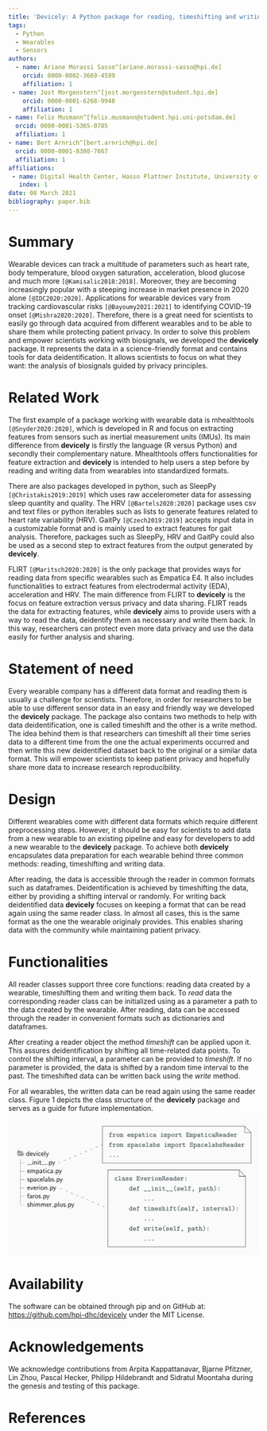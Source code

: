 ```yaml
---
title: 'Devicely: A Python package for reading, timeshifting and writing sensor data'
tags:
  - Python
  - Wearables
  - Sensors
authors:
  - name: Ariane Morassi Sasso^[ariane.morassi-sasso@hpi.de]
    orcid: 0000-0002-3669-4599
    affiliation: 1
 - name: Jost Morgenstern^[jost.morgenstern@student.hpi.de]
    orcid: 0000-0001-6268-9948
    affiliation: 1
- name: Felix Musmann^[felix.musmann@student.hpi.uni-potsdam.de]
  orcid: 0000-0001-5365-0785
  affiliation: 1
- name: Bert Arnrich^[bert.arnrich@hpi.de]
  orcid: 0000-0001-8380-7667
  affiliation: 1
affiliations:
 - name: Digital Health Center, Hasso Plattner Institute, University of Potsdam
   index: 1
date: 08 March 2021
bibliography: paper.bib
---
```


# Summary

Wearable devices can track a multitude of parameters such as heart rate, body
temperature, blood oxygen saturation, acceleration, blood glucose and much more
`[@Kamisalic2018:2018]`. Moreover, they are becoming increasingly popular with a steeping
increase in market presence in 2020 alone `[@IDC2020:2020]`. Applications for wearable
devices vary from tracking cardiovascular risks `[@Bayoumy2021:2021]` to identifying
COVID-19 onset `[@Mishra2020:2020]`. Therefore, there is a great need for scientists to
easily go through data acquired from different wearables and to be able to share
them while protecting patient privacy.
In order to solve this problem and empower scientists working with biosignals,
we developed the **devicely** package. It represents the data in a science-friendly
format and contains tools for data deidentification. It allows scientists to focus
on what they want: the analysis of biosignals guided by privacy principles.

# Related Work

The first example of a package working with wearable data is mhealthtools `[@Snyder2020:2020]`, which is developed in R and focus on
extracting features from sensors such as inertial measurement units (IMUs). Its main difference from **devicely**
is firstly the language (R versus Python) and secondly their complementary
nature. Mhealthtools offers functionalities for feature extraction and
**devicely** is
intended to help users a step before by reading and writing data from
wearables into standardized formats.

There are also packages developed in python, such as SleepPy `[@Christakis2019:2019]` which uses raw
accelerometer data for assessing sleep quantity and quality. The HRV
 `[@Bartels2020:2020]` package uses csv and text files or python iterables such as lists to generate
features related to heart rate variability (HRV). GaitPy `[@Czech2019:2019]` accepts input data in a
customizable format and is mainly used to extract features for gait analysis.
Therefore, packages such as SleepPy, HRV and GaitPy could also be used as a
second step to extract features from the output generated by **devicely**.

FLIRT `[@Maritsch2020:2020]` is the only package that provides ways for
reading data from specific wearables such as Empatica E4. It also
includes functionalities to extract features from electrodermal activity (EDA),
acceleration and HRV. The main difference from FLIRT to **devicely** is the
focus on feature extraction versus privacy and data sharing.
FLIRT reads the data for extracting features, while **devicely** aims to provide users with
a way to read the data, deidentify them as necessary and write them back. In this
way, researchers can protect even more data privacy and use the data easily for
further analysis and sharing.


# Statement of need

Every wearable company has a different data format and reading them is
usually a challenge for scientists. Therefore, in order for researchers to be able to use different sensor data in an easy and
friendly way we developed the **devicely** package. The package also contains two methods to help with data deidentification, one
is called timeshift and the other is a write method. The idea behind them is
that researchers can timeshift all their time series data to a different time from the one the
actual experiments occurred and then write this new deidentified dataset back to
the original or a similar data format. This will empower scientists to keep patient privacy
and hopefully share more data to increase research reproducibility.

# Design

Different wearables come with different data formats which require different preprocessing steps.
However, it should be easy for scientists to add data from a new wearable to an
existing pipeline and easy for developers to add a new wearable to the
**devicely** package. To achieve both **devicely** encapsulates data preparation for
each wearable behind three common methods: reading, timeshifting and writing
data.

After reading, the data is accessible through the reader in common formats such as dataframes.
Deidentification is achieved by timeshifting the data, either by providing a shifting interval or randomly.
For writing back deidentified data **devicely** focuses on keeping a format that can be read again using the same reader class.
In almost all cases, this is the same format as the one the wearable originaly provides.
This enables sharing data with the community while maintaining patient privacy.


# Functionalities

All reader classes support three core functions: reading data created by a wearable, timeshifting them and writing them back.
To _read_ data the corresponding reader class can be initialized using as a
parameter a path to the data created by the wearable. After reading, data can
be accessed through the reader in convenient formats such as dictionaries
and dataframes.

After creating a reader object the method _timeshift_ can be applied upon it. This assures deidentification by shifting all time-related data points.
To control the shifting interval, a parameter can be provided to _timeshift_.
If no parameter is provided, the data is shifted by a random time interval to the past.
The timeshifted data can be written back using the _write_ method.

For all wearables, the written data can be read again using the same reader
class. Figure 1 depicts the class structure of the **devicely**
package and serves as a guide for future implementation.

![Figure 1. Shows the structure of the devicely package.](devicely_structure.png)


# Availability

The software can be obtained through pip and on GitHub at:
https://github.com/hpi-dhc/devicely under the MIT License.

# Acknowledgements

We acknowledge contributions from Arpita Kappattanavar, Bjarne Pfitzner, Lin
Zhou, Pascal Hecker, Philipp Hildebrandt and Sidratul Moontaha during the genesis and testing of this package.

# References
